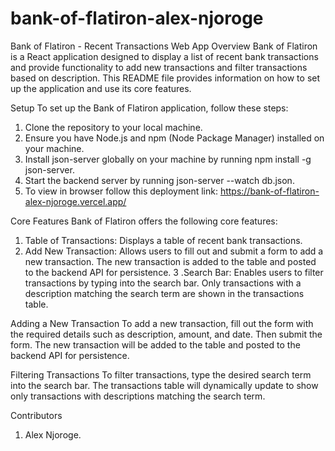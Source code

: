 # bank-of-flatiron-alex-njoroge
Bank of Flatiron - Recent Transactions Web App
Overview
Bank of Flatiron is a React application designed to display a list of recent bank transactions and provide functionality to add new transactions and filter transactions based on description. This README file provides information on how to set up the application and use its core features.

Setup
To set up the Bank of Flatiron application, follow these steps:

1. Clone the repository to your local machine.
2. Ensure you have Node.js and npm (Node Package Manager) installed on your machine.
3. Install json-server globally on your machine by running npm install -g json-server.
4. Start the backend server by running json-server --watch db.json.
5. To view in browser follow this deployment link: https://bank-of-flatiron-alex-njoroge.vercel.app/

Core Features
Bank of Flatiron offers the following core features:

1. Table of Transactions: Displays a table of recent bank transactions.
2. Add New Transaction: Allows users to fill out and submit a form to add a new transaction. The new transaction is added to the table and posted to the backend API for persistence.
3 .Search Bar: Enables users to filter transactions by typing into the search bar. Only transactions with a description matching the search term are shown in the transactions table.

Adding a New Transaction
To add a new transaction, fill out the form with the required details such as description, amount, and date. Then submit the form.
The new transaction will be added to the table and posted to the backend API for persistence.


Filtering Transactions
To filter transactions, type the desired search term into the search bar.
The transactions table will dynamically update to show only transactions with descriptions matching the search term.

Contributors
1. Alex Njoroge.
